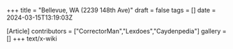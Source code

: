 +++
title = "Bellevue, WA (2239 148th Ave)"
draft = false
tags = []
date = 2024-03-15T13:19:03Z

[Article]
contributors = ["CorrectorMan","Lexdoes","Caydenpedia"]
gallery = []
+++
text/x-wiki